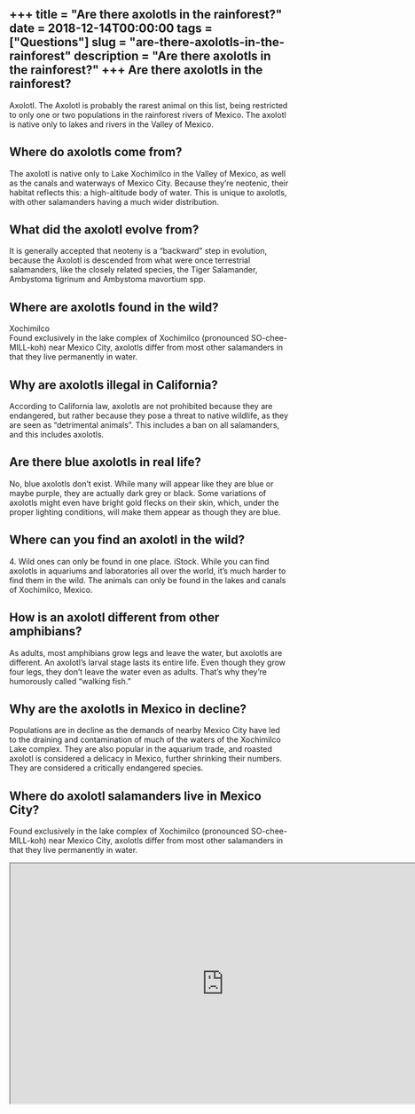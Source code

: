+++
title = "Are there axolotls in the rainforest?"
date = 2018-12-14T00:00:00
tags = ["Questions"]
slug = "are-there-axolotls-in-the-rainforest"
description = "Are there axolotls in the rainforest?"
+++
Are there axolotls in the rainforest?
-------------------------------------

Axolotl. The Axolotl is probably the rarest animal on this list, being restricted to only one or two populations in the rainforest rivers of Mexico. The axolotl is native only to lakes and rivers in the Valley of Mexico.

Where do axolotls come from?
----------------------------

The axolotl is native only to Lake Xochimilco in the Valley of Mexico, as well as the canals and waterways of Mexico City. Because they’re neotenic, their habitat reflects this: a high-altitude body of water. This is unique to axolotls, with other salamanders having a much wider distribution.

What did the axolotl evolve from?
---------------------------------

It is generally accepted that neoteny is a “backward” step in evolution, because the Axolotl is descended from what were once terrestrial salamanders, like the closely related species, the Tiger Salamander, Ambystoma tigrinum and Ambystoma mavortium spp.

Where are axolotls found in the wild?
-------------------------------------

Xochimilco  
Found exclusively in the lake complex of Xochimilco (pronounced SO-chee-MILL-koh) near Mexico City, axolotls differ from most other salamanders in that they live permanently in water.

Why are axolotls illegal in California?
---------------------------------------

According to California law, axolotls are not prohibited because they are endangered, but rather because they pose a threat to native wildlife, as they are seen as “detrimental animals”. This includes a ban on all salamanders, and this includes axolotls.

Are there blue axolotls in real life?
-------------------------------------

No, blue axolotls don’t exist. While many will appear like they are blue or maybe purple, they are actually dark grey or black. Some variations of axolotls might even have bright gold flecks on their skin, which, under the proper lighting conditions, will make them appear as though they are blue.

Where can you find an axolotl in the wild?
------------------------------------------

4\. Wild ones can only be found in one place. iStock. While you can find axolotls in aquariums and laboratories all over the world, it’s much harder to find them in the wild. The animals can only be found in the lakes and canals of Xochimilco, Mexico.

How is an axolotl different from other amphibians?
--------------------------------------------------

As adults, most amphibians grow legs and leave the water, but axolotls are different. An axolotl’s larval stage lasts its entire life. Even though they grow four legs, they don’t leave the water even as adults. That’s why they’re humorously called “walking fish.”

Why are the axolotls in Mexico in decline?
------------------------------------------

Populations are in decline as the demands of nearby Mexico City have led to the draining and contamination of much of the waters of the Xochimilco Lake complex. They are also popular in the aquarium trade, and roasted axolotl is considered a delicacy in Mexico, further shrinking their numbers. They are considered a critically endangered species.

Where do axolotl salamanders live in Mexico City?
-------------------------------------------------

Found exclusively in the lake complex of Xochimilco (pronounced SO-chee-MILL-koh) near Mexico City, axolotls differ from most other salamanders in that they live permanently in water.

<iframe allow="accelerometer; autoplay; clipboard-write; encrypted-media; gyroscope; picture-in-picture" allowfullscreen="" class="__youtube_prefs__  epyt-is-override  no-lazyload" data-no-lazy="1" data-origheight="433" data-origwidth="770" data-skipgform_ajax_framebjll="" height="433" id="_ytid_98209" loading="lazy" src="https://www.youtube.com/embed/fCwr8R6u4QA?enablejsapi=1&autoplay=0&cc_load_policy=0&cc_lang_pref=&iv_load_policy=1&loop=0&modestbranding=0&rel=1&fs=1&playsinline=0&autohide=2&theme=dark&color=red&controls=1&" title="YouTube player" width="770"></iframe>